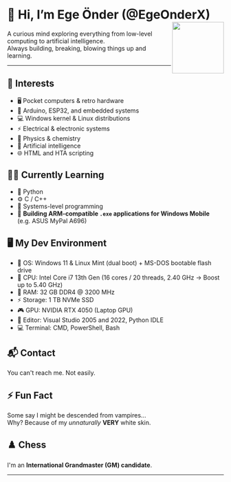 # 👋 Hi, I’m Ege Önder (@EgeOnderX)   <img src="https://github.com/user-attachments/assets/6a82a9bd-04b0-4ed8-bf4c-cac5479cf905" align="right" width="120" />

A curious mind exploring everything from low-level computing to artificial intelligence.  
Always building, breaking, blowing things up and learning.

---

## 🧠 Interests  
- 🖥️ Pocket computers & retro hardware  
- 🔧 Arduino, ESP32, and embedded systems  
- 💻 Windows kernel & Linux distributions  
- ⚡ Electrical & electronic systems  
- 🧪 Physics & chemistry  
- 🤖 Artificial intelligence  
- 🌐 HTML and HTA scripting

## 🧑‍💻 Currently Learning  
- 🐍 Python  
- ⚙️ C / C++  
- 📡 Systems-level programming
- 📲 **Building ARM-compatible `.exe` applications for Windows Mobile** (e.g. ASUS MyPal A696)

## 🖥️ My Dev Environment
- 💽 OS: Windows 11 & Linux Mint (dual boot) + MS-DOS bootable flash drive  
- 🧠 CPU: Intel Core i7 13th Gen (16 cores / 20 threads, 2.40 GHz → Boost up to 5.40 GHz)  
- 💾 RAM: 32 GB DDR4 @ 3200 MHz  
- ⚡ Storage: 1 TB NVMe SSD  
- 🎮 GPU: NVIDIA RTX 4050 (Laptop GPU)  
- 🧰 Editor: Visual Studio 2005 and 2022, Python IDLE  
- 💻 Terminal: CMD, PowerShell, Bash

## 📬 Contact  
You can't reach me. Not easily.  

## ⚡ Fun Fact  
Some say I might be descended from vampires...  
Why? Because of my *unnaturally* **VERY** white skin.

## ♟️ Chess  
I'm an **International Grandmaster (GM) candidate**.

---

<!---
EgeOnderX/EgeOnderX is a ✨ special ✨ repository because its `README.md` (this file) appears on your GitHub profile.
--->
